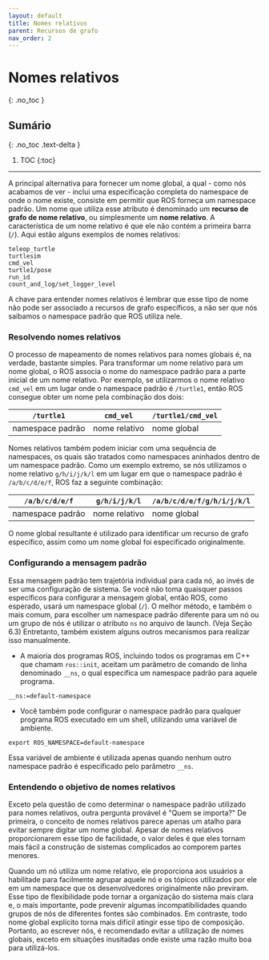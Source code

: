 ```yaml
---
layout: default
title: Nomes relativos
parent: Recursos de grafo
nav_order: 2
---
```


# Nomes relativos
{: .no_toc }

## Sumário
{: .no_toc .text-delta }

1. TOC
{:toc}
---

A principal alternativa para fornecer um nome global, a qual - como nós acabamos de ver - inclui uma especificação completa do namespace de onde o nome existe, consiste em permitir que ROS forneça um namespace padrão. Um nome que utiliza esse atributo é denominado um **recurso de grafo de nome relativo**, ou simplesmente um **nome relativo**. A característica de um nome relativo é que ele não contém a primeira barra (`/`). Aqui estão alguns exemplos de nomes relativos: 

```
teleop_turtle 
turtlesim 
cmd_vel 
turtle1/pose 
run_id 
count_and_log/set_logger_level
```

A chave para entender nomes relativos é lembrar que esse tipo de nome não pode ser associado a recursos de 
grafo específicos, a não ser que nós saibamos o namespace padrão que ROS utiliza nele. 

### Resolvendo nomes relativos

O processo de mapeamento de nomes relativos para nomes globais é, na verdade, bastante simples. Para transformar um nome
relativo para um nome global, o ROS associa o nome do namespace padrão para a parte inicial de um nome relativo. Por exemplo,
se utilizarmos o nome relativo `cmd_vel` em um lugar onde o namespace padrão é `/turtle1`, então ROS consegue obter um nome pela
combinação dos dois:

| `/turtle1`     | `cmd_vel`    | `/turtle1/cmd_vel`  |
| ------------- | ------------ | ------------------ |
| namespace padrão | nome relativo  | nome global |

Nomes relativos também podem iniciar com uma sequência de namespaces, os quais são tratados como namespaces aninhados dentro de um
namespace padrão. Como um exemplo extremo, se nós utilizamos o nome relativo `g/h/i/j/k/l` em um lugar em que o namespace
padrão é `/a/b/c/d/e/f`, ROS faz a seguinte combinação:

| `/a/b/c/d/e/f`     | `g/h/i/j/k/l`    | `/a/b/c/d/e/f/g/h/i/j/k/l`  |
| ------------- | ------------ | ------------------ |
| namespace padrão | nome relativo  | nome global |

O nome global resultante é utilizado para identificar um recurso de grafo específico, assim como um nome global foi especificado
originalmente.

### Configurando a mensagem padrão
Essa mensagem padrão tem trajetória individual para cada nó, ao invés de ser uma configuração de sistema.
Se você não toma quaisquer passos específicos para configurar a mensagem global, então ROS, como esperado, 
usará um namespace global (`/`). O melhor método, e também o mais comum, para escolher um namespace padrão diferente para um nó ou um grupo de nós é utilizar o atributo `ns` no arquivo de launch. (Veja Seção 6.3) Entretanto, também existem alguns outros mecanismos para realizar isso manualmente.

- A maioria dos programas ROS, incluindo todos os programas em C++ que chamam `ros::init`, aceitam um parâmetro de
comando de linha denominado `__ns`, o qual especifica um namespace padrão para aquele programa.

```
__ns:=default-namespace
```

- Você também pode configurar o namespace padrão para qualquer programa ROS executado em um shell, utilizando uma variável de
ambiente.

```
export ROS_NAMESPACE=default-namespace
```

Essa variável de ambiente é utilizada apenas quando nenhum outro namespace padrão é especificado pelo parâmetro `__ns`.

### Entendendo o objetivo de nomes relativos

Exceto pela questão de como determinar o namespace padrão utilizado para nomes relativos, outra pergunta provável é
"Quem se importa?" De primeira, o conceito de nomes relativos parece apenas um atalho para evitar sempre digitar um
nome global. Apesar de nomes relativos proporcionarem esse tipo de facilidade, o valor deles é que eles tornam mais fácil a construção de sistemas complicados ao comporem partes menores.  

Quando um nó utiliza um nome relativo, ele proporciona aos usuários a habilitade para facilmente agrupar aquele nó e os tópicos utilizados por ele em um namespace que os desenvolvedores originalmente não previram. Esse tipo de flexibilidade pode tornar a organização do sistema mais clara e, o mais importante, pode prevenir algumas incompatibilidades quando grupos de nós de diferentes fontes são combinados. Em contraste, todo nome global explícito torna mais difícil atingir esse tipo de composição. Portanto, ao escrever nós, é recomendado evitar a utilização de nomes globais, exceto em situações inusitadas onde existe uma razão muito boa para utilizá-los.
